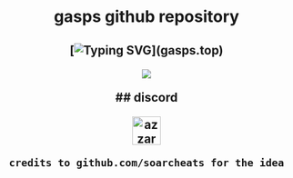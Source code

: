 <h1 align="center">
gasps github repository

  
  <h2 align="center">
    
[![Typing SVG](https://readme-typing-svg.herokuapp.com?duration=3000&center=true&width=450&lines=gasps.top;gasps.xyz;gasps.lol;)](gasps.top)

<p align='center'><a href="#"><img height=auto width=auto src="https://discord.c99.nl/widget/theme-5/950217321253859350.png" height="1000px"/></a></p>
## discord

   <a href="https://discord.gg/guilty" target="blank"><img align="center"
         src="https://raw.githubusercontent.com/rahulbanerjee26/githubProfileReadmeGenerator/main/icons/discord.svg"
         alt="azzar" height="50"/></a>
    
    credits to github.com/soarcheats for the idea
